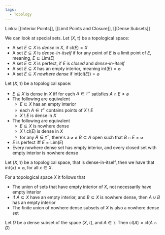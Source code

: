 ```yaml
---
tags:
  - Topology
---
```

Links: [[Interior Points]], [[Limit Points and Closure]], [[Dense Subsets]]

We can look at special sets. Let $(X, \tau)$ be a topological space:
- A set $E\subseteq X$ is *dense* in $X$, if $\text{cl}(E) =X$
- A set $E\subseteq X$ is *dense-in-itself* if for any point of $E$ is a limit point of $E$, meaning, $E \subseteq \text{Lim}(E)$
- A set $E\subseteq X$ is perfect, if $E$ is *closed* and *dense-in-itself*
- A set $E\subseteq X$ has an empty interior, meaning $\text{int}(E) = \varnothing$ 
- A set $E\subseteq X$ *nowhere dense* if $\text{int}(\text{cl}(E))= \varnothing$ 

Let $(X, \tau)$ be a topological space:
- $E\subseteq X$ is dense in $X$ iff for each $A \in \tau^+$ satisfies $A\cap E\ne \varnothing$
- The following are equivalent
	- $E\subseteq X$ has an empty interior
	- each $A\in \tau^+$ contains points of $X\setminus E$
	- $X\setminus E$ is dense in $X$
- The following are equivalent
	- $E\subseteq X$ is nowhere dense
	- $X\setminus \text{cl}(E)$ is dense in $X$
	- for any $A\in \tau^+$, there's a $\varnothing \ne B\subseteq A$ open such that $B\cap E= \varnothing$
- $E$ is perfect iff $E = \text{Lim}(E)$
- Every nowhere dense set has empty interior, and every closed set with empty interior is nowhere dense

Let $(X, \tau)$ be a topological space, that is dense-in-itself, then we have that $\text{int}\{x\} = \varnothing$, for all $x\in X$. 

For a topological space $X$ it follows that
- The union of sets that have empty interior of $X$, not necessarily have empty interior
- If $A\subseteq X$ have an empty interior, and $B\subseteq X$ is nowhere dense, then $A\cup B$ has an empty interior
- The finite union of nowhere dense subsets of $X$ is also a nowhere dense set

Let $D$ be a dense subset of the space $(X, \tau)$, and $A \in \tau$. Then $\text{cl}(A) = \text{cl}(A \cap D)$
